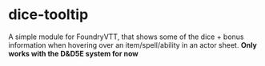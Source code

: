 # dice-tooltip
A simple module for FoundryVTT, that shows some of the dice + bonus information when hovering over an item/spell/ability in an actor sheet. <b>Only works with the D&D5E system for now</b>
